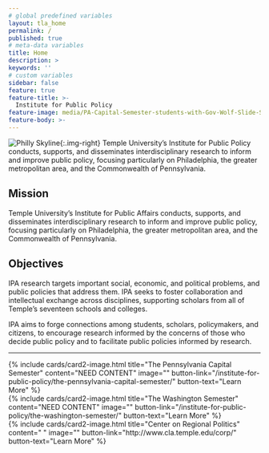 ```yaml
---
# global predefined variables
layout: tla_home
permalink: /
published: true
# meta-data variables
title: Home
description: >
keywords: ''
# custom variables
sidebar: false
feature: true
feature-title: >- 
  Institute for Public Policy
feature-image: media/PA-Capital-Semester-students-with-Gov-Wolf-Slide-Show.png
feature-body: >-
---
```

![Philly Skyline]({{site.baseurl}}/media/philly_skyline120.jpeg){:.img-right}
Temple University’s Institute for Public Policy conducts, supports, and disseminates interdisciplinary research to inform and improve public policy, focusing particularly on Philadelphia, the greater metropolitan area, and the Commonwealth of Pennsylvania. 

## Mission
Temple University’s Institute for Public Affairs conducts, supports, and disseminates interdisciplinary research to inform and improve public policy, focusing particularly on Philadelphia, the greater metropolitan area, and the Commonwealth of Pennsylvania.

## Objectives
IPA research targets important social, economic, and political problems, and public policies that address them.
IPA seeks to foster collaboration and intellectual exchange across disciplines, supporting scholars from all of Temple’s seventeen schools and colleges.

IPA aims to forge connections among students, scholars, policymakers, and citizens, to encourage research informed by the concerns of those who decide public policy and to facilitate public policies informed by research.

___

<div class="row row-wide">
  <div class="col m12 l4">{% include cards/card2-image.html 
    title="The Pennsylvania Capital Semester" 
    content="NEED CONTENT" 
    image="" 
    button-link="/institute-for-public-policy/the-pennsylvania-capital-semester/" 
    button-text="Learn More" %}
  </div>
  <div class="row row-wide">
    <div class="col m12 l4">{% include cards/card2-image.html 
      title="The Washington Semester" 
      content="NEED CONTENT" 
      image="" 
      button-link="/institute-for-public-policy/the-washington-semester/" 
      button-text="Learn More" %}
    </div>
    <div class="row row-wide">
      <div class="col m12 l4">{% include cards/card2-image.html 
        title="Center on Regional Politics" 
        content=" " 
        image="" 
        button-link="http://www.cla.temple.edu/corp/" 
        button-text="Learn More" %}
      </div>
</div>
